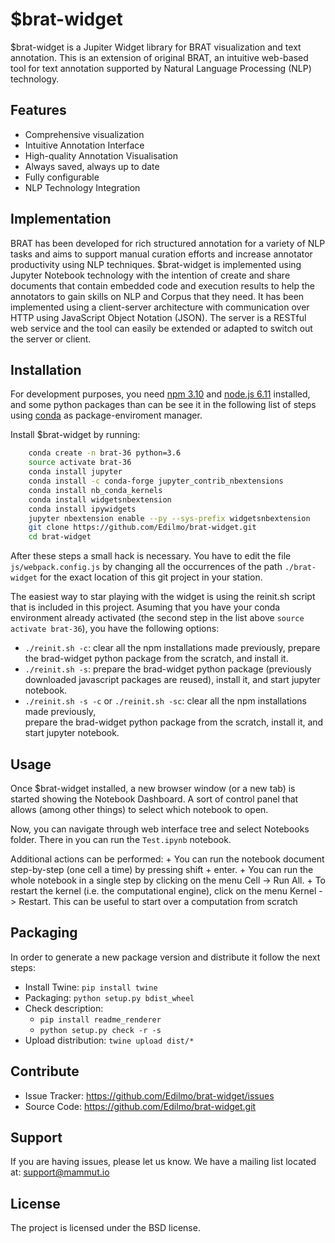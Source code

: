 $brat-widget
========

$brat-widget is a Jupiter Widget library for BRAT visualization and text annotation. This is an extension of original BRAT, 
an intuitive web-based tool for text annotation supported by Natural Language Processing (NLP) technology. 

Features
--------

- Comprehensive visualization
- Intuitive Annotation Interface
- High-quality Annotation Visualisation
- Always saved, always up to date
- Fully configurable
- NLP Technology Integration

Implementation
--------
BRAT has been developed for rich structured annotation for a variety of NLP tasks and aims to support manual curation 
efforts and increase annotator productivity using NLP techniques. 
$brat-widget is implemented using Jupyter Notebook technology with the intention of create and share documents that 
contain embedded code and execution results to help the annotators to gain skills on NLP and Corpus that they need. It has 
been implemented using a client-server architecture with communication over HTTP using JavaScript Object Notation (JSON). 
The server is a RESTful web service and the tool can easily be extended or adapted to switch out the server or client.

Installation
------------
For development purposes, you need [npm 3.10](https://www.npmjs.com/get-npm) and [node.js 6.11](https://nodejs.org/es/) installed, 
and some python packages than can be see it in the following list of steps using 
[conda](https://conda.io/docs/user-guide/install/index.html#regular-installation) 
as package-enviroment manager.

Install $brat-widget by running:

```bash
    conda create -n brat-36 python=3.6
    source activate brat-36
    conda install jupyter
    conda install -c conda-forge jupyter_contrib_nbextensions
    conda install nb_conda_kernels
    conda install widgetsnbextension
    conda install ipywidgets
    jupyter nbextension enable --py --sys-prefix widgetsnbextension
    git clone https://github.com/Edilmo/brat-widget.git
    cd brat-widget
```
After these steps a small hack is necessary. 
You have to edit the file `js/webpack.config.js` by changing all the occurrences of the 
path `./brat-widget` for the exact location of this git project in your station.

The easiest way to star playing with the widget is using the reinit.sh script that is 
included in this project. Asuming that you have your conda environment already activated 
(the second step in the list above `source activate brat-36`), you have the following 
options:  
- `./reinit.sh -c`: clear all the npm installations made previously, prepare the 
					brad-widget python package from the scratch, and install it. 
- `./reinit.sh -s`: prepare the brad-widget python package (previously downloaded 
					javascript packages are reused), install it, and start jupyter 
					notebook.
- `./reinit.sh -s -c` or `./reinit.sh -sc`: clear all the npm installations made previously, 	
											prepare the brad-widget python package from the 
											scratch, install it, and start jupyter notebook.

Usage
----------

Once $brat-widget installed, a new browser window (or a new tab) is started showing the 
Notebook Dashboard.  A sort of control panel that allows (among other things) to select 
which notebook to open.

Now, you can navigate through web interface tree and select Notebooks folder. 
There in you can run the `Test.ipynb` notebook.

Additional actions can be performed:
	+ You can run the notebook document step-by-step (one cell a time) by pressing 
shift + enter.
	+ You can run the whole notebook in a single step by clicking 
	on the menu Cell -> Run All.
	+ To restart the kernel (i.e. the computational engine), click on 
	the menu Kernel -> Restart. 
	This can be useful to start over a computation from scratch
	
Packaging
----------

In order to generate a new package version and distribute it follow the next steps:
- Install Twine: `pip install twine`
- Packaging: `python setup.py bdist_wheel`
- Check description: 
    - `pip install readme_renderer`
    - `python setup.py check -r -s`
- Upload distribution: `twine upload dist/*`

Contribute
----------

- Issue Tracker: https://github.com/Edilmo/brat-widget/issues
- Source Code: https://github.com/Edilmo/brat-widget.git

Support
-------

If you are having issues, please let us know.
We have a mailing list located at: [support@mammut.io](mailto:support@mammut.io)

License
-------

The project is licensed under the BSD license.